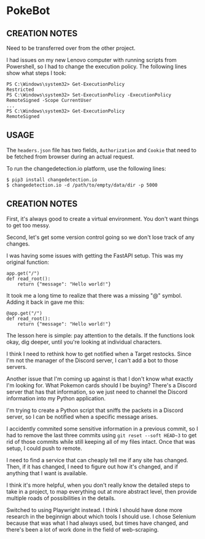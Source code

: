 # PokeBot

## CREATION NOTES

Need to be transferred over from the other project.

I had issues on my new Lenovo computer with running scripts from Powershell, so I had to change the execution policy. The following lines show what steps I took:
```
PS C:\Windows\system32> Get-ExecutionPolicy
Restricted
PS C:\Windows\system32> Set-ExecutionPolicy -ExecutionPolicy RemoteSigned -Scope CurrentUser
...
PS C:\Windows\system32> Get-ExecutionPolicy
RemoteSigned
```
## USAGE

The `headers.json` file has two fields, `Authorization` and `Cookie` that need to be fetched from browser during an actual request.

To run the changedetection.io platform, use the following lines:
```
$ pip3 install changedetection.io
$ changedetection.io -d /path/to/empty/data/dir -p 5000
```

## CREATION NOTES

First, it's always good to create a virtual environment. You don't want things to get too messy.

Second, let's get some version control going so we don't lose track of any changes.

I was having some issues with getting the FastAPI setup. This was my original function:

```
app.get("/")
def read_root():
	return {"message": "Hello world!"}
```

It took me a long time to realize that there was a missing "@" symbol. Adding it back in gave me this:

```
@app.get("/")
def read_root():
	return {"message": "Hello world!"}
```

The lesson here is simple: pay attention to the details. If the functions look okay, dig deeper, until you're looking at individual characters.

I think I need to rethink how to get notified when a Target restocks. Since I'm not the manager of the Discord server, I can't add a bot to those servers.

Another issue that I'm coming up against is that I don't know what exactly I'm looking for. What Pokemon cards should I be buying? There's a Discord server that has that information, so we just need to channel the Discord information into my Python application. 

I'm trying to create a Python script that sniffs the packets in a Discord server, so I can be notified when a specific message arises.

I accidently commited some sensitive information in a previous commit, so I had to remove the last three commits using `git reset --soft HEAD~3` to get rid of those commits while still keeping all of my files intact. Once that was setup, I could push to remote.

I need to find a service that can cheaply tell me if any site has changed. Then, if it has changed, I need to figure out how it's changed, and if anything that I want is available.

I think it's more helpful, when you don't really know the detailed steps to take in a project, to map everything out at more abstract level, then provide multiple roads of possibilities in the details.

Switched to using Playwright instead. I think I should have done more research in the beginnign about which tools I should use. I chose Selenium because that was what I had always used, but times have changed, and there's been a lot of work done in the field of web-scraping.